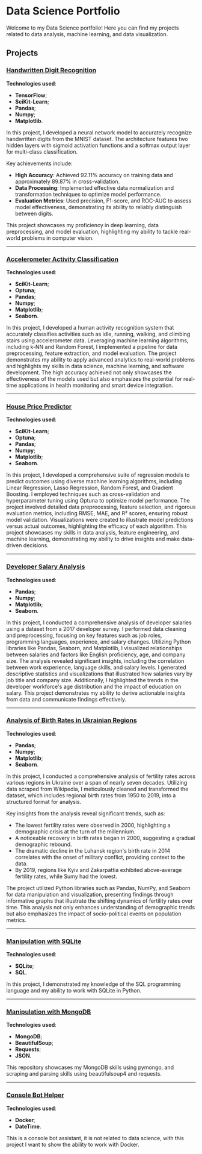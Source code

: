 # Data Science Portfolio
Welcome to my Data Science portfolio! Here you can find my projects related to data analysis, machine learning, and data visualization.

## Projects

### [Handwritten Digit Recognition](https://github.com/data-tamer2410/ds-handwritten-digit-recognition/tree/main)
**Technologies used**:
* **TensorFlow**;
* **SciKit-Learn**;
*  **Pandas**;
*  **Numpy**;
*  **Matplotlib**.

In this project, I developed a neural network model to accurately recognize handwritten digits from the MNIST dataset. The architecture features two hidden layers with sigmoid activation functions and a softmax output layer for multi-class classification. 

Key achievements include:
- **High Accuracy**: Achieved 92.11% accuracy on training data and approximately 89.87% in cross-validation.
- **Data Processing**: Implemented effective data normalization and transformation techniques to optimize model performance.
- **Evaluation Metrics**: Used precision, F1-score, and ROC-AUC to assess model effectiveness, demonstrating its ability to reliably distinguish between digits.

This project showcases my proficiency in deep learning, data preprocessing, and model evaluation, highlighting my ability to tackle real-world problems in computer vision.

---

### [Accelerometer Activity Classification](https://github.com/data-tamer2410/ds-accelerometer-activity-classification)
**Technologies used**:
* **SciKit-Learn**;
* **Optuna**;
*  **Pandas**;
*  **Numpy**;
*  **Matplotlib**;
*  **Seaborn**.

In this project, I developed a human activity recognition system that accurately classifies activities such as idle, running, walking, and climbing stairs using accelerometer data. Leveraging machine learning algorithms, including k-NN and Random Forest, I implemented a pipeline for data preprocessing, feature extraction, and model evaluation. The project demonstrates my ability to apply advanced analytics to real-world problems and highlights my skills in data science, machine learning, and software development. The high accuracy achieved not only showcases the effectiveness of the models used but also emphasizes the potential for real-time applications in health monitoring and smart device integration.

---

### [House Price Predictor](https://github.com/data-tamer2410/ds-house-price-predictor/tree/main)
**Technologies used**:
* **SciKit-Learn**;
* **Optuna**;
*  **Pandas**;
*  **Numpy**;
*  **Matplotlib**;
*  **Seaborn**.

In this project, I developed a comprehensive suite of regression models to predict outcomes using diverse machine learning algorithms, including Linear Regression, Lasso Regression, Random Forest, and Gradient Boosting. I employed techniques such as cross-validation and hyperparameter tuning using Optuna to optimize model performance. 
The project involved detailed data preprocessing, feature selection, and rigorous evaluation metrics, including RMSE, MAE, and R² scores, ensuring robust model validation. Visualizations were created to illustrate model predictions versus actual outcomes, highlighting the efficacy of each algorithm. 
This project showcases my skills in data analysis, feature engineering, and machine learning, demonstrating my ability to drive insights and make data-driven decisions.

---

### [Developer Salary Analysis](https://github.com/data-tamer2410/ds-developer-salary-analysis/tree/main)
**Technologies used**:
*  **Pandas**;
*  **Numpy**;
*  **Matplotlib**;
*  **Seaborn**.

In this project, I conducted a comprehensive analysis of developer salaries using a dataset from a 2017 developer survey. I performed data cleaning and preprocessing, focusing on key features such as job roles, programming languages, experience, and salary changes. Utilizing Python libraries like Pandas, Seaborn, and Matplotlib, I visualized relationships between salaries and factors like English proficiency, age, and company size.
The analysis revealed significant insights, including the correlation between work experience, language skills, and salary levels. I generated descriptive statistics and visualizations that illustrated how salaries vary by job title and company size. Additionally, I highlighted the trends in the developer workforce's age distribution and the impact of education on salary. This project demonstrates my ability to derive actionable insights from data and communicate findings effectively.

---

### [Analysis of Birth Rates in Ukrainian Regions](https://github.com/data-tamer2410/ds-analysis-of-birth-rates-in-ukrainian-regions)
**Technologies used**:
*  **Pandas**;
*  **Numpy**;
*  **Matplotlib**;
*  **Seaborn**.

In this project, I conducted a comprehensive analysis of fertility rates across various regions in Ukraine over a span of nearly seven decades. Utilizing data scraped from Wikipedia, I meticulously cleaned and transformed the dataset, which includes regional birth rates from 1950 to 2019, into a structured format for analysis.

Key insights from the analysis reveal significant trends, such as:

- The lowest fertility rates were observed in 2000, highlighting a demographic crisis at the turn of the millennium.
- A noticeable recovery in birth rates began in 2000, suggesting a gradual demographic rebound.
- The dramatic decline in the Luhansk region's birth rate in 2014 correlates with the onset of military conflict, providing context to the data.
- By 2019, regions like Kyiv and Zakarpattia exhibited above-average fertility rates, while Sumy had the lowest.

The project utilized Python libraries such as Pandas, NumPy, and Seaborn for data manipulation and visualization, presenting findings through informative graphs that illustrate the shifting dynamics of fertility rates over time. This analysis not only enhances understanding of demographic trends but also emphasizes the impact of socio-political events on population metrics.

---

### [Manipulation with SQLite](https://github.com/data-tamer2410/ds-manipulation-with-sqlite/tree/master)
**Technologies used**:
*  **SQLite**;
*  **SQL**.

In this project, I demonstrated my knowledge of the SQL programming language and my ability to work with SQLite in Python.

---

### [Manipulation with MongoDB](https://github.com/data-tamer2410/ds-manipulation-with-mongodb/tree/master)
**Technologies used**:
*  **MongoDB**;
*  **BeautifulSoup**;
*  **Requests**;
*  **JSON**.

This repository showcases my MongoDB skills using pymongo, and scraping and parsing skills using beautifulsoup4 and requests.

---

### [Console Bot Helper](https://github.com/data-tamer2410/ds-console-bot-helper/tree/master)
**Technologies used**:
*  **Docker**;
*  **DateTime**.

This is a console bot assistant, it is not related to data science, with this project I want to show the ability to work with Docker.
